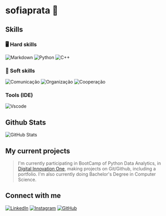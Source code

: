 # sofiaprata 🫧

## Skills
### 🖥️ Hard skills
![Markdown](https://img.shields.io/badge/Markdown-74adb5?style=for-the-badge&logo=markdown)
![Python](https://img.shields.io/badge/python-69608a?style=for-the-badge&logo=python&logoColor=fafafa)
![C++](https://img.shields.io/badge/C%2B%2B-637191?style=for-the-badge&logo=c%2B%2B&logoColor=white)

### 👥 Soft skills
![Comunicação](https://img.shields.io/badge/Comunicação-74adb5?style=for-the-badge)
![Organização](https://img.shields.io/badge/Organização-69608a?style=for-the-badge)
![Cooperação](https://img.shields.io/badge/Cooperação-637191?style=for-the-badge)

### Tools (IDE)
![Vscode](https://img.shields.io/badge/Vscode-35466e?style=for-the-badge&logo=visual-studio-code&logoColor=white)

## Github Stats
![GitHub Stats](https://github-readme-stats.vercel.app/api?username=SofiaPrata&theme=transparent&bg_color=a2b8f5&border_color=734b82&show_icons=true&icon_color=b97bd1&title_color=b97bd1&text_color=FFF&hide_title=true&hide=stars)

## My current projects 
>I'm currently participating in BootCamp of Python Data Analytics, in [Digital Innovation One](https://www.dio.me/), making projects on Git/Github, including a portfolio.
>I'm also currently doing Bachelor's Degree in Computer Science. 

## Connect with me
[![LinkedIn](https://img.shields.io/badge/LinkedIn-87b3de?style=for-the-badge&logo=linkedin&logoColor=B#ffffff)](https://www.linkedin.com/in/sofiaprata9/)
[![Instagram](https://img.shields.io/badge/-Instagram-ae9bf2?style=for-the-badge&logo=instagram&logoColor=white)](https://www.instagram.com/sofiaprata9/)
[![GitHub](https://img.shields.io/badge/GitHub-9d74b5?style=for-the-badge&logo=github&logoColor=white)](https://github.com/sofiaprata)